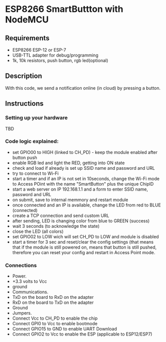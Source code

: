 # ESP8266 SmartButtton with NodeMCU


## Requirements
 * ESP8266 ESP-12 or ESP-7
 * USB-TTL adapter for debug/programming
 * 1k, 10k resistors, push button, rgb led(optional)

## Description

With this code, we send a notification online (in cloud) by pressing a button.

## Instructions

### Setting up your hardware

TBD

### Code logic explained:

- set GPIO00 to HIGH (linked to CH_PD) - keep the module enabled after button push
- enable RGB led and light the RED, getting into ON state
- check and load if already is set up SSID name and password and URL
- try to connect to Wi-Fi
- start a timer and if an IP is not set in 10seconds, change the Wi-Fi mode to Access POint with the name "SmartButton" plus the unique ChipID
- start a web server on IP 192.168.1.1 and a form to enter SSID name, password and URL
- on submit, save to internal memmory and restart module
- once connected and an IP is available, change the LED from red to BLUE (connected)
- create a TCP connection and send custom URL
- after sending, LED is changing color from blue to GREEN (success)
- wait 3 seconds (to acknowledge the state)
- close the LED (all colors)
- set GPIO02 to LOW wich will set CH_PD to LOW and module is disabled
- start a timer for 3 sec and reset/clear the config settings (that means that if the module is still powered on, means that button is still pushed, therefore you can reset your config and restart in Access Point mode.


### Connections
- Power.
 - +3.3 volts to Vcc
 - ground
- Communications.
 - TxD on the board to RxD on the adapter
 - RxD on the board to TxD on the adapter
 - Ground
- Jumpers.
 - Connect Vcc to CH_PD to enable the chip
 - Connect GPI0 to Vcc to enable bootmode
 - Connect GPIO15 to GND to enable UART Download
 - Connect GPIO2 to Vcc to enable the ESP (applicable to ESP12/ESP7)
